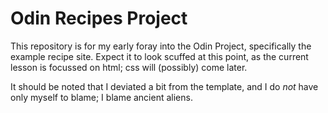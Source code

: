 # Odin Recipes Project
This repository is for my early foray into the Odin Project, specifically the example recipe site. Expect it to look scuffed at this point, as the current lesson is focussed on html; css will (possibly) come later.

It should be noted that I deviated a bit from the template, and I do *not* have only myself to blame; I blame ancient aliens.